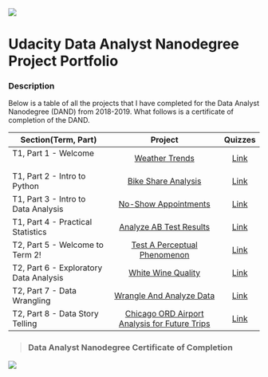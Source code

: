 <img src="https://raw.githubusercontent.com/joleneyao/joleneyao.github.io/master/images/Udacitylogo.png">

# Udacity Data Analyst Nanodegree Project Portfolio



### Description

Below is a table of all the projects that I have completed for the Data Analyst Nanodegree (DAND) from 2018-2019. What follows is a certificate of completion of the DAND. 

| Section(Term, Part)| Project | Quizzes |
| ------------------ |:---------------------:| :-------:|
| T1, Part 1 - Welcome                       | [Weather Trends](https://github.com/joleneyao/joleneyao.github.io/blob/master/p1/DAND%20-%20Project%201%20Weather%20Trends.pdf)|[Link](https://github.com/joleneyao/joleneyao.github.io/tree/master/p1/quizzes)   |
| T1, Part 2 - Intro to Python               | [Bike Share Analysis](https://github.com/joleneyao/joleneyao.github.io/blob/master/p2/Bike_Share_Analysis%20(Showcase).ipynb)|[Link](https://github.com/joleneyao/joleneyao.github.io/tree/master/p2/quizzes)   |
| T1, Part 3 - Intro to Data Analysis        | [No-Show Appointments](https://github.com/joleneyao/joleneyao.github.io/blob/master/p3/Investigate_a_Dataset%20(Showcase).ipynb)|[Link](https://github.com/joleneyao/joleneyao.github.io/tree/master/p3/quizzes)  |
| T1, Part 4 - Practical Statistics          | [Analyze AB Test Results](https://github.com/joleneyao/joleneyao.github.io/blob/master/p4/Analyze_ab_test_results%20(showcase).ipynb)|[Link](https://github.com/joleneyao/joleneyao.github.io/tree/master/p4/quizzes)  |
| T2, Part 5 - Welcome to Term 2!       | [Test A Perceptual Phenomenon](https://github.com/joleneyao/joleneyao.github.io/blob/master/p5/project/Test%20a%20Perceptual%20Phenomenon.ipynb)|[Link](https://github.com/joleneyao/joleneyao.github.io/tree/master/p5/quizzes)  | 
| T2, Part 6 - Exploratory Data Analysis     | [White Wine Quality](https://github.com/joleneyao/joleneyao.github.io/blob/master/p5/project/Test%20a%20Perceptual%20Phenomenon.ipynb)|[Link](https://github.com/joleneyao/joleneyao.github.io/tree/master/p6)  |
| T2, Part 7 - Data Wrangling                | [Wrangle And Analyze Data](https://github.com/joleneyao/joleneyao.github.io/blob/master/p7/project/wrangle_act.ipynb)|[Link](https://github.com/joleneyao/joleneyao.github.io/tree/master/p7/quizzes)
| T2, Part 8 - Data Story Telling            | [Chicago ORD Airport Analysis for Future Trips](https://github.com/joleneyao/joleneyao.github.io/tree/master/p8/project)|[Link](https://github.com/joleneyao/joleneyao.github.io/tree/master/p8/quizzes)
> ### Data Analyst Nanodegree Certificate of Completion

<img src="https://raw.githubusercontent.com/joleneyao/udacity-DAND/master/images/certificate%20of%20completion.jpg">

